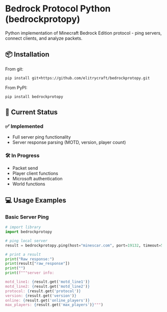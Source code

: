 # Bedrock Protocol Python (bedrockprotopy)

Python implementation of Minecraft Bedrock Edition protocol - ping servers, connect clients, and analyze packets.

## 📦 Installation

From git:
```bash
pip install git+https://github.com/elitrycraft/bedrockprotopy.git
```
From PyPI:
```bash
pip install bedrockprotopy
```

## 🚀 Current Status

### ✅ Implemented
- Full server ping functionality
- Server response parsing (MOTD, version, player count)

### 🛠 In Progress
- Packet send
- Player client functions
- Microsoft authentication
- World functions

## 💻 Usage Examples

### Basic Server Ping
```python
# import library
import bedrockprotopy

# ping local server
result = bedrockprotopy.ping(host="minescar.com", port=19132, timeout=5)

# print a result
print("Raw response:")
print(result["raw_response"])
print("")
print(f"""server info:

motd_line1: {result.get('motd_line1')}
motd_line2: {result.get('motd_line2')}
protocol: {result.get('protocol')}
version: {result.get('version')}
online: {result.get('online_players')}
max_players: {result.get('max_players')}""")
```

